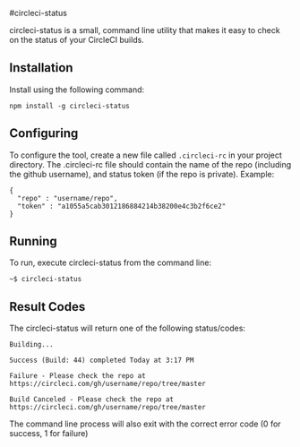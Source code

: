 #circleci-status

circleci-status is a small, command line utility that makes it easy to check on the status of your CircleCI builds.

## Installation

Install using the following command:

```npm install -g circleci-status```

## Configuring

To configure the tool, create a new file called ```.circleci-rc``` in your project directory. The .circleci-rc file should contain the name of the repo (including the github username), and status token (if the repo is private). Example:

```
{
  "repo" : "username/repo",
  "token" : "a1055a5cab3012186884214b38200e4c3b2f6ce2"
}
```

## Running

To run, execute circleci-status from the command line:

```
~$ circleci-status
```

## Result Codes

The circleci-status will return one of the following status/codes:

```
Building...
```

```
Success (Build: 44) completed Today at 3:17 PM
```

```
Failure - Please check the repo at https://circleci.com/gh/username/repo/tree/master
```

```
Build Canceled - Please check the repo at https://circleci.com/gh/username/repo/tree/master
```

The command line process will also exit with the correct error code (0 for success, 1 for failure)
